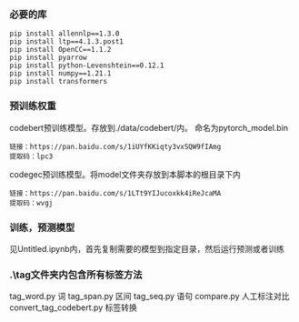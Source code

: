 ### 必要的库
```
pip install allennlp==1.3.0
pip install ltp==4.1.3.post1
pip install OpenCC==1.1.2
pip install pyarrow
pip install python-Levenshtein==0.12.1
pip install numpy==1.21.1
pip install transformers
```

### 预训练权重
codebert预训练模型。存放到./data/codebert/内。  命名为pytorch_model.bin
```
链接：https://pan.baidu.com/s/1iUYfKKiqty3vxSQW9fIAmg 
提取码：lpc3
```

codegec预训练模型。将model文件夹存放到本脚本的根目录下内
```
链接：https://pan.baidu.com/s/1LTt9YIJucoxkk4iReJcaMA 
提取码：wvgj
```

### 训练，预测模型
见Untitled.ipynb内，首先复制需要的模型到指定目录，然后运行预测或者训练


### .\tag文件夹内包含所有标签方法
tag_word.py 词
tag_span.py 区间
tag_seq.py  语句
compare.py 人工标注对比
convert_tag_codebert.py 标签转换